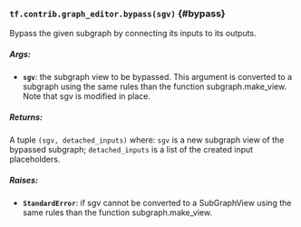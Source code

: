 ### `tf.contrib.graph_editor.bypass(sgv)` {#bypass}

Bypass the given subgraph by connecting its inputs to its outputs.

##### Args:


*  <b>`sgv`</b>: the subgraph view to be bypassed. This argument is converted to a
    subgraph using the same rules than the function subgraph.make_view.
    Note that sgv is modified in place.

##### Returns:

  A tuple `(sgv, detached_inputs)` where:
    `sgv` is a new subgraph view of the bypassed subgraph;
    `detached_inputs` is a list of the created input placeholders.

##### Raises:


*  <b>`StandardError`</b>: if sgv cannot be converted to a SubGraphView using
    the same rules than the function subgraph.make_view.

